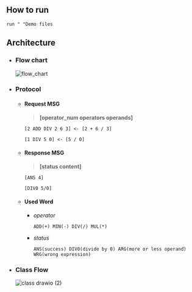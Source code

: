 ## How to run

    run " "Demo files

## Architecture
- ### Flow chart
  ![flow_chart](https://user-images.githubusercontent.com/76048647/135282514-92a48e00-5baf-4aaa-9f6e-2c6d7796029e.png)


- ### Protocol
  - #### Request MSG
    > **[operator_num operators operands]**
        
        [2 ADD DIV 2 6 3] <- [2 + 6 / 3]
        
        [1 DIV 5 0] <- [5 / 0]
  - #### Response MSG
    > **[status content]**
    
        [ANS 4]
    
        [DIV0 5/0]
  - #### Used Word
    * *operator*
          
          ADD(+) MIN(-) DIV(/) MUL(*)
    
    * *status*
          
          ANS(success) DIV0(divide by 0) ARG(more or less operand) WRG(wrong expression)

- ### Class Flow
  
  ![class drawio (2)](https://user-images.githubusercontent.com/76048647/135292009-5a2f1857-e620-41b1-bc97-39eab841593d.png)


